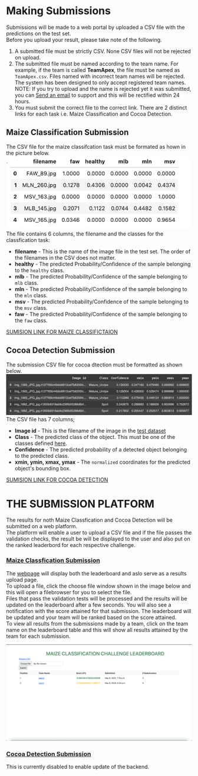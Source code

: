 # Making Submissions
Submissions will be made to a web portal by uploaded a CSV file with the predictions on the test set.  
Before you upload your result, please take note of the following.
1. A submitted file must be strictly CSV. None CSV files will not be rejected on upload.
2. The submitted file must be named according to the team name. For example, if the team is called **TeamApex**, the file must be named as `TeamApex.csv`. Files named with incorrect team names will be rejected.
   The system has been designed to only accept registered team names.
   NOTE: If you try to upload and the name is rejected yet it was submitted, you can <a href="mailto:tusubirafrancisjeremy@gmail.com">Send an email</a> to support and this will be rectified within 24 hours.
3. You must submit the correct file to the correct link. There are 2 distinct links for each task i.e. Maize Classification and Cocoa Detection.

## Maize Classification Submission
The CSV file for the maize classifcation task must be formated as hown in the picture below.
<img src="https://github.com/AI-Lab-Makerere/CV4Agriculture_Hackathon24/blob/main/resources/images/maize_submission.png"/>
The file contains 6 columns, the filename and the classes for the classfication task:
 - **filename** - This is the name of the image file in the test set. The order of the filenames in the CSV does not matter.
 - **healthy**  - The predicted Probability/Confidence of the sample belonging to the `healthy` class.
 - **mlb**  - The predicted Probability/Confidence of the sample belonging to `mlb` class.
 - **mln**  - The predicted Probability/Confidence of the sample belonging to the `mln` class.
 - **msv**  - The predicted Probability/Confidence of the sample belonging to the `msv` class.
 - **faw**  - The predicted Probability/Confidence of the sample belonging to the `faw` class.

[SUMISION LINK FOR MAIZE CLASSIFICTAION](http://104.154.155.23/eval/maize_class/)  


## Cocoa Detection Submission
The submission CSV file for cocoa dtection must be formatted as shown below.
<img src="https://github.com/AI-Lab-Makerere/CV4Agriculture_Hackathon24/blob/main/resources/images/cocoa_submission.png"/>
The CSV file has 7 columns;
- **Image id** - This is the filename of the image in the [test dataset](https://github.com/AI-Lab-Makerere/CV4Agriculture_Hackathon24/blob/main/guides/Datasets.md)
- **Class** - The predicted class of the object. This must be one of the classes defined [here](https://github.com/AI-Lab-Makerere/CV4Agriculture_Hackathon24/blob/main/guides/Datasets.md).
- **Confidence** - The predicted probability of a detected object belonging to the predicted class.
- **xmin, ymin, xmax, ymax** - The `normalized` coordinates for the predicted object's bounding box.

[SUMISION LINK FOR COCOA DETECTION](http://104.154.155.23/eval/cocoa_det/)  

# THE SUBMISSION PLATFORM
The results for noth Maize Classfication and Cocoa Detection will be submitted on a web platform.  
The platform will enable a user to upload a CSV file and if the file passes the validation checks, the result be will be displayed to the user and also put on the ranked leaderbord for each 
respective challenge.

### [Maize Classfication Submission](http://104.154.155.23/eval/maize_class/)
The [webpage](http://104.154.155.23/eval/maize_class/) will display both the leaderboard and aslo serve as a results upload page.   
To upload a file, click the choose file window shown in the image below and this will open a filebrowser for you to select the file.  
Files that pass the validation tests will be processed and the results will be updated on the leaderboard after a few seconds. You will also see a notification with the score attained for that submission.
The leaderboard will be updated and your team will be ranked based on the score attained.  
To view all results from the submissions made by a team, click on the team name on the leaderboard table and this will show all results attained by the team for each submission.

<img src="https://github.com/AI-Lab-Makerere/CV4Agriculture_Hackathon24/blob/main/resources/images/maize_class_process.gif"/>

### [Cocoa Detection Submission](http://104.154.155.23/eval/cocoa_det/)
This is currently disabled to enable update of the backend.


